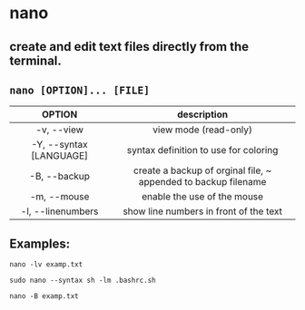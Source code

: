 
# nano

create and edit text files directly from the terminal.
---

` nano [OPTION]... [FILE] `
---

| **OPTION** | description |
|:---:|:---:|
| -v, --view | view mode (read-only) |
| -Y, --syntax [LANGUAGE] | syntax definition to use for coloring |
| -B, --backup | create a backup of orginal file, ~ appended to backup filename |
| -m, --mouse | enable the use of the mouse |
| -l, --linenumbers | show line numbers in front of the text |

## Examples:
` nano -lv examp.txt `

` sudo nano --syntax sh -lm .bashrc.sh `

` nano -B examp.txt `
